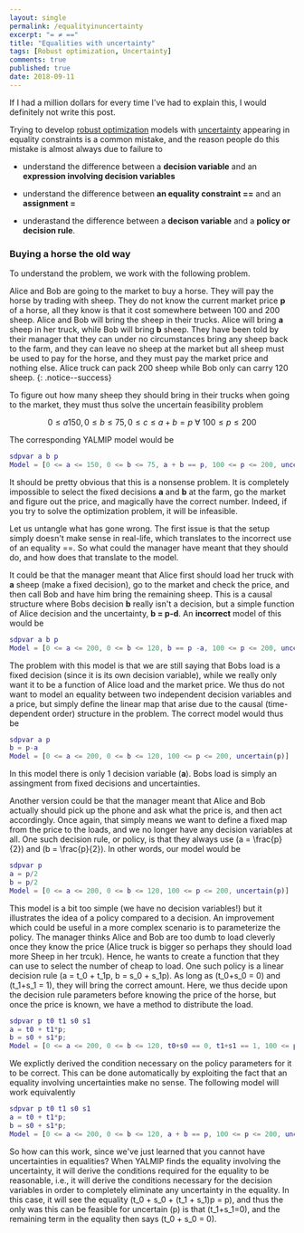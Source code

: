 ```yaml
---
layout: single
permalink: /equalityinuncertainty
excerpt: "= ≠ =="
title: "Equalities with uncertainty"
tags: [Robust optimization, Uncertainty]
comments: true
published: true
date: 2018-09-11
---
```


If I had a million dollars for every time I've had to explain this, I would definitely not write this post. 

Trying to develop [robust optimization](/tutorial/robustoptimization) models with [uncertainty](/command/uncertain/) appearing in equality constraints is a common mistake, and the reason people do this mistake is almost always due to failure to

 - understand the difference between a **decision variable** and an **expression involving decision variables**
 
 - understand the difference between **an equality constraint ==** and an **assignment =**
  
 - underastand the difference between a **decison variable** and a **policy or decision rule**.

### Buying a horse the old way

To understand the problem, we work with the following problem.

Alice and Bob are going to the market to buy a horse. They will pay the horse by trading with sheep. They do not know the current market price **p** of a horse, all they know is that it cost somewhere between 100 and 200 sheep. Alice and Bob will bring the sheep in their trucks. Alice will bring **a** sheep in her truck, while  Bob will bring **b** sheep. They have been told by their manager that they can under no circumstances bring any sheep back to the farm, and they can leave no sheep at the market but all sheep must be used to pay for the horse, and they must pay the market price and nothing else. Alice truck can pack 200 sheep while Bob only can carry 120 sheep.
{: .notice--success}

To figure out how many sheep they should bring in their trucks when going to the market, they must thus solve the uncertain feasibility problem

$$
0 \leq a 150, 0 \leq b \leq 75, 0 \leq c \leq  a + b = p~\forall~100 \leq p \leq 200
$$

The corresponding YALMIP model would be

````matlab
sdpvar a b p
Model = [0 <= a <= 150, 0 <= b <= 75, a + b == p, 100 <= p <= 200, uncertain(p)]
````

It should be pretty obvious that this is a nonsense problem. It is completely impossible to select the fixed decisions **a** and **b** at the farm, go the market and figure out the price, and magically have the correct number. Indeed, if you try to solve the optimization problem, it will be infeasible.

Let us untangle what has gone wrong. The first issue is that the setup simply doesn't make sense in real-life, which translates to the incorrect use of an equality ==. So what could the manager have meant that they should do, and how does that translate to the model.

It could be that the manager meant that Alice first should load her truck with **a** sheep (make a fixed decision), go to the market and check the price, and then call Bob and have him bring the remaining sheep. This is a causal structure where Bobs decision **b** really isn't a decision, but a simple function of Alice decision and the uncertainty, **b = p-d**. An **incorrect** model of this would be

````matlab
sdpvar a b p
Model = [0 <= a <= 200, 0 <= b <= 120, b == p -a, 100 <= p <= 200, uncertain(p)]
````

The problem with this model is that we are still saying that Bobs load is a fixed decision (since it is its own decision variable), while we really only want it to be a function of Alice load and the market price. We thus do not want to model an equality between two independent decision variables and a price, but simply define the linear map that arise due to the causal (time-dependent order) structure in the problem. The correct model would thus be

````matlab
sdpvar a p
b = p-a
Model = [0 <= a <= 200, 0 <= b <= 120, 100 <= p <= 200, uncertain(p)]
````
In this model there is only 1 decision variable (**a**). Bobs load is simply an assingment from fixed decisions and uncertainties.

Another version could be that the manager meant that Alice and Bob actually should pick up the phone and ask what the price is, and then act accordingly. Once again, that simply means we want to define a fixed map from the price to the loads, and we no longer have any decision variables at all. One such decision rule, or policy, is that they always use \(a = \frac{p}{2}\) and \(b = \frac{p}{2}\). In other words, our model would be

````matlab
sdpvar p
a = p/2
b = p/2
Model = [0 <= a <= 200, 0 <= b <= 120, 100 <= p <= 200, uncertain(p)]
````

This model is a bit too simple (we have no decision variables!) but it illustrates the idea of a policy compared to a decision. An improvement which could be useful in a more complex scenario is to parameterize the policy. The manager thinks Alice and Bob are too dumb to load cleverly once they know the price (Alice truck is bigger so perhaps they should load more Sheep in her trcuk). Hence, he wants to create a function that they can use to select the number of cheap to load. One such policy is a linear decision rule \(a = t_0 + t_1p, b = s_0 + s_1p\). As long as \(t_0+s_0 = 0\) and \(t_1+s_1 = 1\), they will bring the correct amount. Here, we thus decide upon the decision rule parameters before knowing the price of the horse, but once the price is known, we have a method to distribute the load.

````matlab
sdpvar p t0 t1 s0 s1
a = t0 + t1*p;
b = s0 + s1*p;
Model = [0 <= a <= 200, 0 <= b <= 120, t0+s0 == 0, t1+s1 == 1, 100 <= p <= 200, uncertain(p)]
````

We explictly derived the condition necessary on the policy parameters for it to be correct. This can be done automatically by exploiting the fact that an equality involving uncertainties make no sense. The following model will work equivalently

````matlab
sdpvar p t0 t1 s0 s1
a = t0 + t1*p;
b = s0 + s1*p;
Model = [0 <= a <= 200, 0 <= b <= 120, a + b == p, 100 <= p <= 200, uncertain(p)]
````

So how can this work, since we've just learned that you cannot have uncertainties in equalities? When YALMIP finds the equality involving the uncertainty, it will derive the conditions required for the equality to be reasonable, i.e., it will derive the conditions necessary for the decision variables in order to completely eliminate any uncertainty in the equality. In this case, it will see the equality \(t_0 + s_0 + (t_1 + s_1)p = p\), and thus the only was this can be feasible for uncertain \(p\) is that \(t_1+s_1=0\), and the remaining term in the equality then says \(t_0 + s_0 = 0\).





